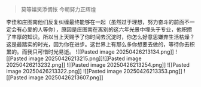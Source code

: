 > 莫等嬉笑添惆怅
> 今朝努力正辉煌


李佳和庄图南他们反复纠缠最终能够在一起（虽然过于理想，努力奋斗的前面不一定会有心爱的人等你），原因是庄图南在离别的这六年光景中埋头于专业，他积攒了丰厚的知识。所以当上天赐予了你时间去沉淀时，你怎么好意思嫌弃生活枯燥？这是最踏实的时光，因为你在进步。这世界上有那么多你想要去做的，等待你去积累的。而我只可惜时光易逝。
![[Pasted image 20250426213134.png]]
![[Pasted image 20250426213215.png]]![[Pasted image 20250426213232.png]]
![[Pasted image 20250426213254.png]]
![[Pasted image 20250426213322.png]]
![[Pasted image 20250426213353.png]]
![[Pasted image 20250426213607.png]]
